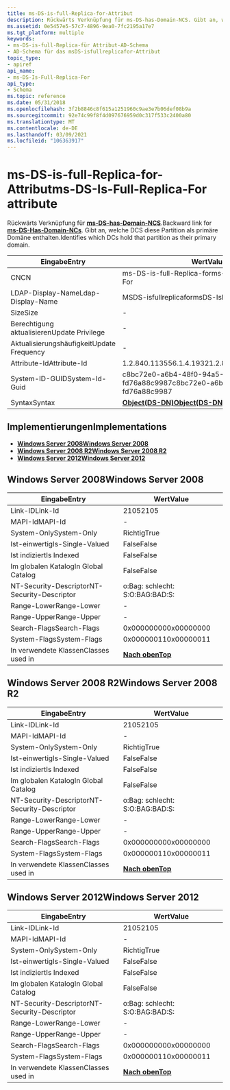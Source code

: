 ```yaml
---
title: ms-DS-is-full-Replica-for-Attribut
description: Rückwärts Verknüpfung für ms-DS-has-Domain-NCS. Gibt an, welche DCS diese Partition als primäre Domäne enthalten. | ms-DS-is-full-Replica-for-Attribut
ms.assetid: 0e5457e5-57c7-4896-9ea0-7fc2195a17e7
ms.tgt_platform: multiple
keywords:
- ms-DS-is-full-Replica-für Attribut-AD-Schema
- AD-Schema für das msDS-isfullreplicafor-Attribut
topic_type:
- apiref
api_name:
- ms-DS-Is-Full-Replica-For
api_type:
- Schema
ms.topic: reference
ms.date: 05/31/2018
ms.openlocfilehash: 3f2b8846c8f615a1251960c9ae3e7b06def08b9a
ms.sourcegitcommit: 92e74c99f8f4d097676959d0c317f533c2400a80
ms.translationtype: MT
ms.contentlocale: de-DE
ms.lasthandoff: 03/09/2021
ms.locfileid: "106363917"
---
```

# <a name="ms-ds-is-full-replica-for-attribute"></a><span data-ttu-id="16f15-107">ms-DS-is-full-Replica-for-Attribut</span><span class="sxs-lookup"><span data-stu-id="16f15-107">ms-DS-Is-Full-Replica-For attribute</span></span>

<span data-ttu-id="16f15-108">Rückwärts Verknüpfung für [**ms-DS-has-Domain-NCS**](a-msds-hasdomainncs.md).</span><span class="sxs-lookup"><span data-stu-id="16f15-108">Backward link for [**ms-DS-Has-Domain-NCs**](a-msds-hasdomainncs.md).</span></span> <span data-ttu-id="16f15-109">Gibt an, welche DCS diese Partition als primäre Domäne enthalten.</span><span class="sxs-lookup"><span data-stu-id="16f15-109">Identifies which DCs hold that partition as their primary domain.</span></span>



| <span data-ttu-id="16f15-110">Eingabe</span><span class="sxs-lookup"><span data-stu-id="16f15-110">Entry</span></span> | <span data-ttu-id="16f15-111">Wert</span><span class="sxs-lookup"><span data-stu-id="16f15-111">Value</span></span> |
|-------------------|-----------------------------------------|
| <span data-ttu-id="16f15-112">CN</span><span class="sxs-lookup"><span data-stu-id="16f15-112">CN</span></span>                | <span data-ttu-id="16f15-113">ms-DS-is-full-Replica-for</span><span class="sxs-lookup"><span data-stu-id="16f15-113">ms-DS-Is-Full-Replica-For</span></span>               |
| <span data-ttu-id="16f15-114">LDAP-Display-Name</span><span class="sxs-lookup"><span data-stu-id="16f15-114">Ldap-Display-Name</span></span> | <span data-ttu-id="16f15-115">MSDS-isfullreplicafor</span><span class="sxs-lookup"><span data-stu-id="16f15-115">msDS-IsFullReplicaFor</span></span>                   |
| <span data-ttu-id="16f15-116">Size</span><span class="sxs-lookup"><span data-stu-id="16f15-116">Size</span></span>              | \-                                      |
| <span data-ttu-id="16f15-117">Berechtigung aktualisieren</span><span class="sxs-lookup"><span data-stu-id="16f15-117">Update Privilege</span></span>  | \-                                      |
| <span data-ttu-id="16f15-118">Aktualisierungshäufigkeit</span><span class="sxs-lookup"><span data-stu-id="16f15-118">Update Frequency</span></span>  | \-                                      |
| <span data-ttu-id="16f15-119">Attribute-Id</span><span class="sxs-lookup"><span data-stu-id="16f15-119">Attribute-Id</span></span>      | <span data-ttu-id="16f15-120">1.2.840.113556.1.4.1932</span><span class="sxs-lookup"><span data-stu-id="16f15-120">1.2.840.113556.1.4.1932</span></span>                 |
| <span data-ttu-id="16f15-121">System-ID-GUID</span><span class="sxs-lookup"><span data-stu-id="16f15-121">System-Id-Guid</span></span>    | <span data-ttu-id="16f15-122">c8bc72e0-a6b4-48f0-94a5-fd76a88c9987</span><span class="sxs-lookup"><span data-stu-id="16f15-122">c8bc72e0-a6b4-48f0-94a5-fd76a88c9987</span></span>    |
| <span data-ttu-id="16f15-123">Syntax</span><span class="sxs-lookup"><span data-stu-id="16f15-123">Syntax</span></span>            | [<span data-ttu-id="16f15-124">**Object(DS-DN)**</span><span class="sxs-lookup"><span data-stu-id="16f15-124">**Object(DS-DN)**</span></span>](s-object-ds-dn.md) |



## <a name="implementations"></a><span data-ttu-id="16f15-125">Implementierungen</span><span class="sxs-lookup"><span data-stu-id="16f15-125">Implementations</span></span>

-   [<span data-ttu-id="16f15-126">**Windows Server 2008**</span><span class="sxs-lookup"><span data-stu-id="16f15-126">**Windows Server 2008**</span></span>](#windows-server-2008)
-   [<span data-ttu-id="16f15-127">**Windows Server 2008 R2**</span><span class="sxs-lookup"><span data-stu-id="16f15-127">**Windows Server 2008 R2**</span></span>](#windows-server-2008-r2)
-   [<span data-ttu-id="16f15-128">**Windows Server 2012**</span><span class="sxs-lookup"><span data-stu-id="16f15-128">**Windows Server 2012**</span></span>](#windows-server-2012)

## <a name="windows-server-2008"></a><span data-ttu-id="16f15-129">Windows Server 2008</span><span class="sxs-lookup"><span data-stu-id="16f15-129">Windows Server 2008</span></span>



| <span data-ttu-id="16f15-130">Eingabe</span><span class="sxs-lookup"><span data-stu-id="16f15-130">Entry</span></span> | <span data-ttu-id="16f15-131">Wert</span><span class="sxs-lookup"><span data-stu-id="16f15-131">Value</span></span> |
|------------------------|---------------------------------|
| <span data-ttu-id="16f15-132">Link-ID</span><span class="sxs-lookup"><span data-stu-id="16f15-132">Link-Id</span></span>                | <span data-ttu-id="16f15-133">2105</span><span class="sxs-lookup"><span data-stu-id="16f15-133">2105</span></span>                            |
| <span data-ttu-id="16f15-134">MAPI-Id</span><span class="sxs-lookup"><span data-stu-id="16f15-134">MAPI-Id</span></span>                | \-                              |
| <span data-ttu-id="16f15-135">System-Only</span><span class="sxs-lookup"><span data-stu-id="16f15-135">System-Only</span></span>            | <span data-ttu-id="16f15-136">Richtig</span><span class="sxs-lookup"><span data-stu-id="16f15-136">True</span></span>                            |
| <span data-ttu-id="16f15-137">Ist-einwertig</span><span class="sxs-lookup"><span data-stu-id="16f15-137">Is-Single-Valued</span></span>       | <span data-ttu-id="16f15-138">False</span><span class="sxs-lookup"><span data-stu-id="16f15-138">False</span></span>                           |
| <span data-ttu-id="16f15-139">Ist indiziert</span><span class="sxs-lookup"><span data-stu-id="16f15-139">Is Indexed</span></span>             | <span data-ttu-id="16f15-140">False</span><span class="sxs-lookup"><span data-stu-id="16f15-140">False</span></span>                           |
| <span data-ttu-id="16f15-141">Im globalen Katalog</span><span class="sxs-lookup"><span data-stu-id="16f15-141">In Global Catalog</span></span>      | <span data-ttu-id="16f15-142">False</span><span class="sxs-lookup"><span data-stu-id="16f15-142">False</span></span>                           |
| <span data-ttu-id="16f15-143">NT-Security-Descriptor</span><span class="sxs-lookup"><span data-stu-id="16f15-143">NT-Security-Descriptor</span></span> | <span data-ttu-id="16f15-144">o:Bag: schlecht: S:</span><span class="sxs-lookup"><span data-stu-id="16f15-144">O:BAG:BAD:S:</span></span>                    |
| <span data-ttu-id="16f15-145">Range-Lower</span><span class="sxs-lookup"><span data-stu-id="16f15-145">Range-Lower</span></span>            | \-                              |
| <span data-ttu-id="16f15-146">Range-Upper</span><span class="sxs-lookup"><span data-stu-id="16f15-146">Range-Upper</span></span>            | \-                              |
| <span data-ttu-id="16f15-147">Search-Flags</span><span class="sxs-lookup"><span data-stu-id="16f15-147">Search-Flags</span></span>           | <span data-ttu-id="16f15-148">0x00000000</span><span class="sxs-lookup"><span data-stu-id="16f15-148">0x00000000</span></span>                      |
| <span data-ttu-id="16f15-149">System-Flags</span><span class="sxs-lookup"><span data-stu-id="16f15-149">System-Flags</span></span>           | <span data-ttu-id="16f15-150">0x00000011</span><span class="sxs-lookup"><span data-stu-id="16f15-150">0x00000011</span></span>                      |
| <span data-ttu-id="16f15-151">In verwendete Klassen</span><span class="sxs-lookup"><span data-stu-id="16f15-151">Classes used in</span></span>        | [<span data-ttu-id="16f15-152">**Nach oben**</span><span class="sxs-lookup"><span data-stu-id="16f15-152">**Top**</span></span>](c-top.md)<br/> |



## <a name="windows-server-2008-r2"></a><span data-ttu-id="16f15-153">Windows Server 2008 R2</span><span class="sxs-lookup"><span data-stu-id="16f15-153">Windows Server 2008 R2</span></span>



| <span data-ttu-id="16f15-154">Eingabe</span><span class="sxs-lookup"><span data-stu-id="16f15-154">Entry</span></span> | <span data-ttu-id="16f15-155">Wert</span><span class="sxs-lookup"><span data-stu-id="16f15-155">Value</span></span> |
|------------------------|---------------------------------|
| <span data-ttu-id="16f15-156">Link-ID</span><span class="sxs-lookup"><span data-stu-id="16f15-156">Link-Id</span></span>                | <span data-ttu-id="16f15-157">2105</span><span class="sxs-lookup"><span data-stu-id="16f15-157">2105</span></span>                            |
| <span data-ttu-id="16f15-158">MAPI-Id</span><span class="sxs-lookup"><span data-stu-id="16f15-158">MAPI-Id</span></span>                | \-                              |
| <span data-ttu-id="16f15-159">System-Only</span><span class="sxs-lookup"><span data-stu-id="16f15-159">System-Only</span></span>            | <span data-ttu-id="16f15-160">Richtig</span><span class="sxs-lookup"><span data-stu-id="16f15-160">True</span></span>                            |
| <span data-ttu-id="16f15-161">Ist-einwertig</span><span class="sxs-lookup"><span data-stu-id="16f15-161">Is-Single-Valued</span></span>       | <span data-ttu-id="16f15-162">False</span><span class="sxs-lookup"><span data-stu-id="16f15-162">False</span></span>                           |
| <span data-ttu-id="16f15-163">Ist indiziert</span><span class="sxs-lookup"><span data-stu-id="16f15-163">Is Indexed</span></span>             | <span data-ttu-id="16f15-164">False</span><span class="sxs-lookup"><span data-stu-id="16f15-164">False</span></span>                           |
| <span data-ttu-id="16f15-165">Im globalen Katalog</span><span class="sxs-lookup"><span data-stu-id="16f15-165">In Global Catalog</span></span>      | <span data-ttu-id="16f15-166">False</span><span class="sxs-lookup"><span data-stu-id="16f15-166">False</span></span>                           |
| <span data-ttu-id="16f15-167">NT-Security-Descriptor</span><span class="sxs-lookup"><span data-stu-id="16f15-167">NT-Security-Descriptor</span></span> | <span data-ttu-id="16f15-168">o:Bag: schlecht: S:</span><span class="sxs-lookup"><span data-stu-id="16f15-168">O:BAG:BAD:S:</span></span>                    |
| <span data-ttu-id="16f15-169">Range-Lower</span><span class="sxs-lookup"><span data-stu-id="16f15-169">Range-Lower</span></span>            | \-                              |
| <span data-ttu-id="16f15-170">Range-Upper</span><span class="sxs-lookup"><span data-stu-id="16f15-170">Range-Upper</span></span>            | \-                              |
| <span data-ttu-id="16f15-171">Search-Flags</span><span class="sxs-lookup"><span data-stu-id="16f15-171">Search-Flags</span></span>           | <span data-ttu-id="16f15-172">0x00000000</span><span class="sxs-lookup"><span data-stu-id="16f15-172">0x00000000</span></span>                      |
| <span data-ttu-id="16f15-173">System-Flags</span><span class="sxs-lookup"><span data-stu-id="16f15-173">System-Flags</span></span>           | <span data-ttu-id="16f15-174">0x00000011</span><span class="sxs-lookup"><span data-stu-id="16f15-174">0x00000011</span></span>                      |
| <span data-ttu-id="16f15-175">In verwendete Klassen</span><span class="sxs-lookup"><span data-stu-id="16f15-175">Classes used in</span></span>        | [<span data-ttu-id="16f15-176">**Nach oben**</span><span class="sxs-lookup"><span data-stu-id="16f15-176">**Top**</span></span>](c-top.md)<br/> |



## <a name="windows-server-2012"></a><span data-ttu-id="16f15-177">Windows Server 2012</span><span class="sxs-lookup"><span data-stu-id="16f15-177">Windows Server 2012</span></span>



| <span data-ttu-id="16f15-178">Eingabe</span><span class="sxs-lookup"><span data-stu-id="16f15-178">Entry</span></span> | <span data-ttu-id="16f15-179">Wert</span><span class="sxs-lookup"><span data-stu-id="16f15-179">Value</span></span> |
|------------------------|---------------------------------|
| <span data-ttu-id="16f15-180">Link-ID</span><span class="sxs-lookup"><span data-stu-id="16f15-180">Link-Id</span></span>                | <span data-ttu-id="16f15-181">2105</span><span class="sxs-lookup"><span data-stu-id="16f15-181">2105</span></span>                            |
| <span data-ttu-id="16f15-182">MAPI-Id</span><span class="sxs-lookup"><span data-stu-id="16f15-182">MAPI-Id</span></span>                | \-                              |
| <span data-ttu-id="16f15-183">System-Only</span><span class="sxs-lookup"><span data-stu-id="16f15-183">System-Only</span></span>            | <span data-ttu-id="16f15-184">Richtig</span><span class="sxs-lookup"><span data-stu-id="16f15-184">True</span></span>                            |
| <span data-ttu-id="16f15-185">Ist-einwertig</span><span class="sxs-lookup"><span data-stu-id="16f15-185">Is-Single-Valued</span></span>       | <span data-ttu-id="16f15-186">False</span><span class="sxs-lookup"><span data-stu-id="16f15-186">False</span></span>                           |
| <span data-ttu-id="16f15-187">Ist indiziert</span><span class="sxs-lookup"><span data-stu-id="16f15-187">Is Indexed</span></span>             | <span data-ttu-id="16f15-188">False</span><span class="sxs-lookup"><span data-stu-id="16f15-188">False</span></span>                           |
| <span data-ttu-id="16f15-189">Im globalen Katalog</span><span class="sxs-lookup"><span data-stu-id="16f15-189">In Global Catalog</span></span>      | <span data-ttu-id="16f15-190">False</span><span class="sxs-lookup"><span data-stu-id="16f15-190">False</span></span>                           |
| <span data-ttu-id="16f15-191">NT-Security-Descriptor</span><span class="sxs-lookup"><span data-stu-id="16f15-191">NT-Security-Descriptor</span></span> | <span data-ttu-id="16f15-192">o:Bag: schlecht: S:</span><span class="sxs-lookup"><span data-stu-id="16f15-192">O:BAG:BAD:S:</span></span>                    |
| <span data-ttu-id="16f15-193">Range-Lower</span><span class="sxs-lookup"><span data-stu-id="16f15-193">Range-Lower</span></span>            | \-                              |
| <span data-ttu-id="16f15-194">Range-Upper</span><span class="sxs-lookup"><span data-stu-id="16f15-194">Range-Upper</span></span>            | \-                              |
| <span data-ttu-id="16f15-195">Search-Flags</span><span class="sxs-lookup"><span data-stu-id="16f15-195">Search-Flags</span></span>           | <span data-ttu-id="16f15-196">0x00000000</span><span class="sxs-lookup"><span data-stu-id="16f15-196">0x00000000</span></span>                      |
| <span data-ttu-id="16f15-197">System-Flags</span><span class="sxs-lookup"><span data-stu-id="16f15-197">System-Flags</span></span>           | <span data-ttu-id="16f15-198">0x00000011</span><span class="sxs-lookup"><span data-stu-id="16f15-198">0x00000011</span></span>                      |
| <span data-ttu-id="16f15-199">In verwendete Klassen</span><span class="sxs-lookup"><span data-stu-id="16f15-199">Classes used in</span></span>        | [<span data-ttu-id="16f15-200">**Nach oben**</span><span class="sxs-lookup"><span data-stu-id="16f15-200">**Top**</span></span>](c-top.md)<br/> |



 

 





